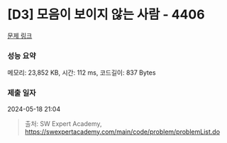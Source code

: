 # [D3] 모음이 보이지 않는 사람 - 4406 

[문제 링크](https://swexpertacademy.com/main/code/problem/problemDetail.do?contestProbId=AWNcD_66pUEDFAV8) 

### 성능 요약

메모리: 23,852 KB, 시간: 112 ms, 코드길이: 837 Bytes

### 제출 일자

2024-05-18 21:04



> 출처: SW Expert Academy, https://swexpertacademy.com/main/code/problem/problemList.do